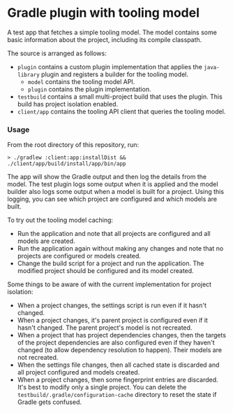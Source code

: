 # Gradle plugin with tooling model

A test app that fetches a simple tooling model. The model contains some basic information about the project, including
its compile classpath.

The source is arranged as follows:

- `plugin` contains a custom plugin implementation that applies the `java-library` plugin and registers a builder for the tooling model.
  - `model` contains the tooling model API.
  - `plugin` contains the plugin implementation.
- `testbuild` contains a small multi-project build that uses the plugin. This build has project isolation enabled.
- `client/app` contains the tooling API client that queries the tooling model.

### Usage

From the root directory of this repository, run:

```
> ./gradlew :client:app:installDist && ./client/app/build/install/app/bin/app
```

The app will show the Gradle output and then log the details from the model. The test plugin logs some output when it
is applied and the model builder also logs some output when a model is built for a project. Using this logging, you
can see which project are configured and which models are built.

To try out the tooling model caching:

- Run the application and note that all projects are configured and all models are created.
- Run the application again without making any changes and note that no projects are configured or models created.
- Change the build script for a project and run the application. The modified project should be configured and its model created.

Some things to be aware of with the current implementation for project isolation:

- When a project changes, the settings script is run even if it hasn't changed.
- When a project changes, it's parent project is configured even if it hasn't changed. The parent project's model is not recreated.
- When a project that has project dependencies changes, then the targets of the project dependencies are also configured even if they haven't changed (to allow dependency resolution to happen). Their models are not recreated.
- When the settings file changes, then all cached state is discarded and all project configured and models created.
- When a project changes, then some fingerprint entries are discarded. It's best to modify only a single project. You can delete the `testbuild/.gradle/configuration-cache` directory to reset the state if Gradle gets confused.